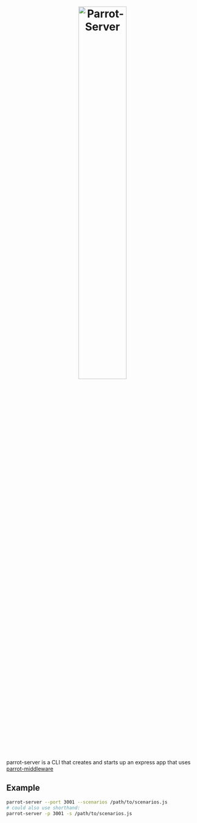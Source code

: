 <h1 align="center">
	<img src="./parrot-server.png" alt="Parrot-Server" width="50%" />
</h1>

parrot-server is a CLI that creates and starts up an express app that uses [parrot-middleware](https://github.com/americanexpress/parrot/blob/main/packages/parrot-middleware)

## Example

```bash
parrot-server --port 3001 --scenarios /path/to/scenarios.js
# could also use shorthand:
parrot-server -p 3001 -s /path/to/scenarios.js
```
